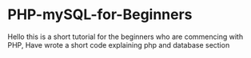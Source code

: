 # PHP-mySQL-for-Beginners
Hello this is a short tutorial for the beginners who are commencing with PHP, Have wrote a short code explaining php and database section 
